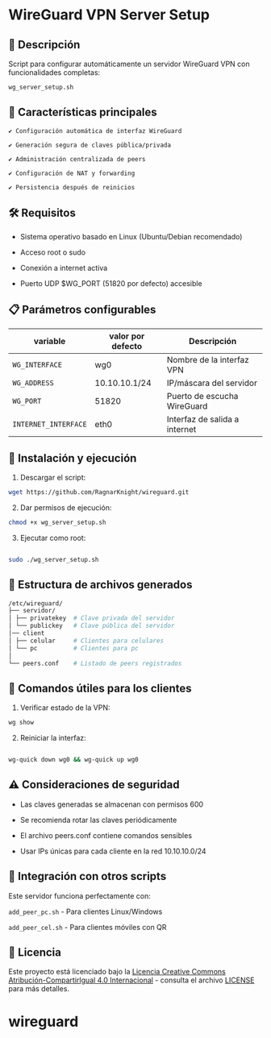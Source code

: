 # WireGuard VPN Server Setup

## 📌 Descripción

Script para configurar automáticamente un servidor WireGuard VPN con funcionalidades completas:

```bash
wg_server_setup.sh
```

## 🌟 Características principales

    ✔️ Configuración automática de interfaz WireGuard

    ✔️ Generación segura de claves pública/privada

    ✔️ Administración centralizada de peers

    ✔️ Configuración de NAT y forwarding

    ✔️ Persistencia después de reinicios

## 🛠 Requisitos

- Sistema operativo basado en Linux (Ubuntu/Debian recomendado)

- Acceso root o sudo

- Conexión a internet activa

- Puerto UDP $WG_PORT (51820 por defecto) accesible

## 📋 Parámetros configurables

| variable             | valor por defecto | Descripción                   |
| -------------------- | ----------------- | ----------------------------- |
| `WG_INTERFACE`       | wg0               | Nombre de la interfaz VPN     |
| `WG_ADDRESS`         | 10.10.10.1/24     | IP/máscara del servidor       |
| `WG_PORT`            | 51820             | Puerto de escucha WireGuard   |
| `INTERNET_INTERFACE` | eth0              | Interfaz de salida a internet |

## 🚀 Instalación y ejecución

1. Descargar el script:

```bash
wget https://github.com/RagnarKnight/wireguard.git

```

2. Dar permisos de ejecución:

```bash
chmod +x wg_server_setup.sh
```

3. Ejecutar como root:

```bash

sudo ./wg_server_setup.sh

```

## 📂 Estructura de archivos generados

```bash
/etc/wireguard/
├── servidor/
│ ├── privatekey  # Clave privada del servidor
│ └── publickey   # Clave pública del servidor
│── client
│ ├── celular     # Clientes para celulares
│ └── pc          # Clientes para pc
│
└── peers.conf    # Listado de peers registrados
```

## 🔧 Comandos útiles para los clientes

1.  Verificar estado de la VPN:

```bash
wg show
```

2. Reiniciar la interfaz:

```bash

wg-quick down wg0 && wg-quick up wg0
```

## ⚠️ Consideraciones de seguridad

- Las claves generadas se almacenan con permisos 600

- Se recomienda rotar las claves periódicamente

- El archivo peers.conf contiene comandos sensibles

- Usar IPs únicas para cada cliente en la red 10.10.10.0/24

## 🔄 Integración con otros scripts

Este servidor funciona perfectamente con:

`add_peer_pc.sh` - Para clientes Linux/Windows

`add_peer_cel.sh` - Para clientes móviles con QR

## 📜 Licencia

Este proyecto está licenciado bajo la [Licencia Creative Commons Atribución-CompartirIgual 4.0 Internacional](https://creativecommons.org/licenses/by-sa/4.0/) - consulta el archivo [LICENSE](LICENSE) para más detalles.
# wireguard
